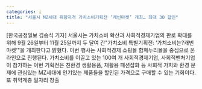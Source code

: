 ```yaml
---
categories: i
title: "서울시 MZ세대 취향저격 가치소비기획전 ‘캐빈마켓’ 개최… 최대 30 할인"
---
```

[한국공정일보 김승식 기자] 서울시는 가치소비 확산과 사회적경제기업의 판로 확대를 위해 9월 26일부터 11월 25일까지 두 달여 간"가치소비 특별기획전: ‘가치소비는?캐빈마켓’"을 개최한다고 밝혔다. 이번 행사는 사회적경제 쇼핑몰 함께누리몰을 중심으로 온라인으로 진행된다. 가치소비를 이끌고 있는 100여 개 사회적경제기업, 사회적벤처기업이 참가하는 이번 기획전은 친환경 생활용품, 재활용 패션잡화 등 사회적 가치와 환경 문제에 관심있는 MZ세대에 인기있는 제품들을 할인된 가격으로 구매할 수 있는 기회이다. 또 취약계층 일자리 창출